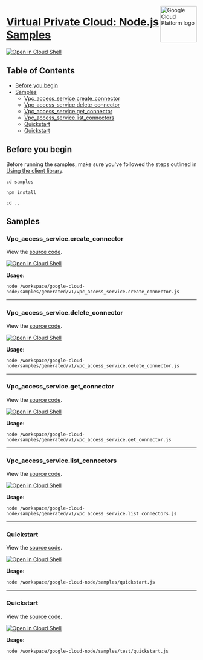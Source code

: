 [//]: # "This README.md file is auto-generated, all changes to this file will be lost."
[//]: # "To regenerate it, use `python -m synthtool`."
<img src="https://avatars2.githubusercontent.com/u/2810941?v=3&s=96" alt="Google Cloud Platform logo" title="Google Cloud Platform" align="right" height="96" width="96"/>

# [Virtual Private Cloud: Node.js Samples](https://github.com/googleapis/google-cloud-node)

[![Open in Cloud Shell][shell_img]][shell_link]



## Table of Contents

* [Before you begin](#before-you-begin)
* [Samples](#samples)
  * [Vpc_access_service.create_connector](#vpc_access_service.create_connector)
  * [Vpc_access_service.delete_connector](#vpc_access_service.delete_connector)
  * [Vpc_access_service.get_connector](#vpc_access_service.get_connector)
  * [Vpc_access_service.list_connectors](#vpc_access_service.list_connectors)
  * [Quickstart](#quickstart)
  * [Quickstart](#quickstart)

## Before you begin

Before running the samples, make sure you've followed the steps outlined in
[Using the client library](https://github.com/googleapis/google-cloud-node#using-the-client-library).

`cd samples`

`npm install`

`cd ..`

## Samples



### Vpc_access_service.create_connector

View the [source code](https://github.com/googleapis/google-cloud-node/blob/main//workspace/google-cloud-node/samples/generated/v1/vpc_access_service.create_connector.js).

[![Open in Cloud Shell][shell_img]](https://console.cloud.google.com/cloudshell/open?git_repo=https://github.com/googleapis/google-cloud-node&page=editor&open_in_editor=/workspace/google-cloud-node/samples/generated/v1/vpc_access_service.create_connector.js,samples/README.md)

__Usage:__


`node /workspace/google-cloud-node/samples/generated/v1/vpc_access_service.create_connector.js`


-----




### Vpc_access_service.delete_connector

View the [source code](https://github.com/googleapis/google-cloud-node/blob/main//workspace/google-cloud-node/samples/generated/v1/vpc_access_service.delete_connector.js).

[![Open in Cloud Shell][shell_img]](https://console.cloud.google.com/cloudshell/open?git_repo=https://github.com/googleapis/google-cloud-node&page=editor&open_in_editor=/workspace/google-cloud-node/samples/generated/v1/vpc_access_service.delete_connector.js,samples/README.md)

__Usage:__


`node /workspace/google-cloud-node/samples/generated/v1/vpc_access_service.delete_connector.js`


-----




### Vpc_access_service.get_connector

View the [source code](https://github.com/googleapis/google-cloud-node/blob/main//workspace/google-cloud-node/samples/generated/v1/vpc_access_service.get_connector.js).

[![Open in Cloud Shell][shell_img]](https://console.cloud.google.com/cloudshell/open?git_repo=https://github.com/googleapis/google-cloud-node&page=editor&open_in_editor=/workspace/google-cloud-node/samples/generated/v1/vpc_access_service.get_connector.js,samples/README.md)

__Usage:__


`node /workspace/google-cloud-node/samples/generated/v1/vpc_access_service.get_connector.js`


-----




### Vpc_access_service.list_connectors

View the [source code](https://github.com/googleapis/google-cloud-node/blob/main//workspace/google-cloud-node/samples/generated/v1/vpc_access_service.list_connectors.js).

[![Open in Cloud Shell][shell_img]](https://console.cloud.google.com/cloudshell/open?git_repo=https://github.com/googleapis/google-cloud-node&page=editor&open_in_editor=/workspace/google-cloud-node/samples/generated/v1/vpc_access_service.list_connectors.js,samples/README.md)

__Usage:__


`node /workspace/google-cloud-node/samples/generated/v1/vpc_access_service.list_connectors.js`


-----




### Quickstart

View the [source code](https://github.com/googleapis/google-cloud-node/blob/main//workspace/google-cloud-node/samples/quickstart.js).

[![Open in Cloud Shell][shell_img]](https://console.cloud.google.com/cloudshell/open?git_repo=https://github.com/googleapis/google-cloud-node&page=editor&open_in_editor=/workspace/google-cloud-node/samples/quickstart.js,samples/README.md)

__Usage:__


`node /workspace/google-cloud-node/samples/quickstart.js`


-----




### Quickstart

View the [source code](https://github.com/googleapis/google-cloud-node/blob/main//workspace/google-cloud-node/samples/test/quickstart.js).

[![Open in Cloud Shell][shell_img]](https://console.cloud.google.com/cloudshell/open?git_repo=https://github.com/googleapis/google-cloud-node&page=editor&open_in_editor=/workspace/google-cloud-node/samples/test/quickstart.js,samples/README.md)

__Usage:__


`node /workspace/google-cloud-node/samples/test/quickstart.js`






[shell_img]: https://gstatic.com/cloudssh/images/open-btn.png
[shell_link]: https://console.cloud.google.com/cloudshell/open?git_repo=https://github.com/googleapis/google-cloud-node&page=editor&open_in_editor=samples/README.md
[product-docs]: https://cloud.google.com/vpc/
